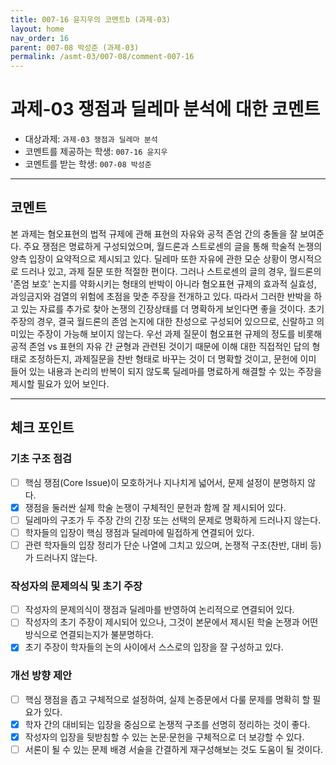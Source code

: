 ```yaml
---
title: 007-16 윤지우의 코멘트b (과제-03) 
layout: home
nav_order: 16
parent: 007-08 박성준 (과제-03)
permalink: /asmt-03/007-08/comment-007-16
---
```


# 과제-03 쟁점과 딜레마 분석에 대한 코멘트

- 대상과제: `과제-03 쟁점과 딜레마 분석` 
- 코멘트를 제공하는 학생: `007-16 윤지우` 
- 코멘트를 받는 학생: `007-08 박성준` 

---

## 코멘트

본 과제는 혐오표현의 법적 규제에 관해 표현의 자유와 공적 존엄 간의 충돌을 잘 보여준다. 주요 쟁점은 명료하게 구성되었으며, 월드론과 스트로센의 글을 통해 학술적 논쟁의 양측 입장이 요약적으로 제시되고 있다. 딜레마 또한 자유에 관한 모순 상황이 명시적으로 드러나 있고, 과제 질문 또한 적절한 편이다. 그러나 스트로센의 글의 경우, 월드론의 '존엄 보호' 논지를 약화시키는 형태의 반박이 아니라 혐오표현 규제의 효과적 실효성, 과잉금지와 검열의 위험에 초점을 맞춘 주장을 전개하고 있다. 따라서 그러한 반박을 하고 있는 자료를 추가로 찾아 논쟁의 긴장상태를 더 명확하게 보인다면 좋을 것이다. 초기 주장의 경우, 결국 월드론의 존엄 논지에 대한 찬성으로 구성되어 있으므로, 신랄하고 의미있는 주장이 가능해 보이지 않는다. 우선 과제 질문이 혐오표현 규제의 정도를 비롯해 공적 존엄 vs 표현의 자유 간 균형과 관련된 것이기 때문에 이해 대한 직접적인 답의 형태로 조정하든지, 과제질문을 찬반 형태로 바꾸는 것이 더 명확할 것이고, 문헌에 이미 들어 있는 내용과 논리의 반복이 되지 않도록 딜레마를 명료하게 해결할 수 있는 주장을 제시할 필요가 있어 보인다. 

---

## 체크 포인트

### **기초 구조 점검**
- [ ] 핵심 쟁점(Core Issue)이 모호하거나 지나치게 넓어서, 문제 설정이 분명하지 않다.
- [x] 쟁점을 둘러싼 실제 학술 논쟁이 구체적인 문헌과 함께 잘 제시되어 있다.
- [ ] 딜레마의 구조가 두 주장 간의 긴장 또는 선택의 문제로 명확하게 드러나지 않는다.
- [ ] 학자들의 입장이 핵심 쟁점과 딜레마에 밀접하게 연결되어 있다.
- [ ] 관련 학자들의 입장 정리가 단순 나열에 그치고 있으며, 논쟁적 구조(찬반, 대비 등)가 드러나지 않는다.

### **작성자의 문제의식 및 초기 주장**
- [ ] 작성자의 문제의식이 쟁점과 딜레마를 반영하여 논리적으로 연결되어 있다.
- [ ] 작성자의 초기 주장이 제시되어 있으나, 그것이 본문에서 제시된 학술 논쟁과 어떤 방식으로 연결되는지가 불분명하다.
- [x] 초기 주장이 학자들의 논의 사이에서 스스로의 입장을 잘 구성하고 있다.

### **개선 방향 제안**
- [ ] 핵심 쟁점을 좁고 구체적으로 설정하여, 실제 논증문에서 다룰 문제를 명확히 할 필요가 있다.
- [x] 학자 간의 대비되는 입장을 중심으로 논쟁적 구조를 선명히 정리하는 것이 좋다.
- [x] 작성자의 입장을 뒷받침할 수 있는 논문·문헌을 구체적으로 더 보강할 수 있다.
- [ ] 서론이 될 수 있는 문제 배경 서술을 간결하게 재구성해보는 것도 도움이 될 것이다.
